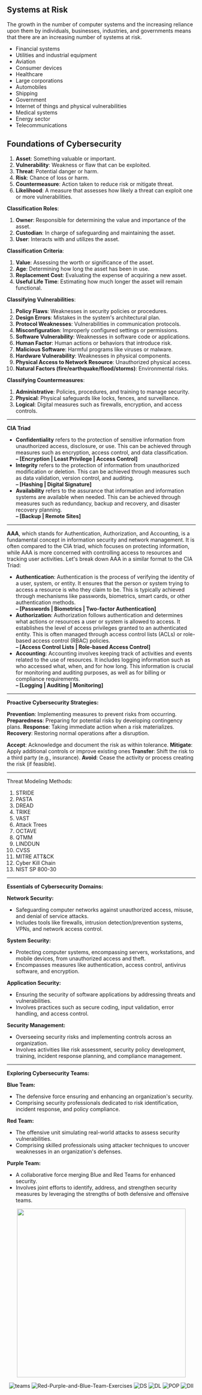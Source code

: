Systems at Risk
---------------
The growth in the number of computer systems and the increasing reliance upon them by individuals, businesses, industries, and governments means that there are an increasing number of systems at risk.
*   Financial systems
*   Utilities and industrial equipment
*   Aviation
*   Consumer devices
*   Healthcare
*   Large corporations
*   Automobiles
*   Shipping
*   Government
*   Internet of things and physical vulnerabilities
*   Medical systems
*   Energy sector
*   Telecommunications


Foundations of Cybersecurity
----------------------------
1.  **Asset**: Something valuable or important.   
2.  **Vulnerability**: Weakness or flaw that can be exploited.   
3.  **Threat**: Potential danger or harm.   
4.  **Risk**: Chance of loss or harm.   
5.  **Countermeasure**: Action taken to reduce risk or mitigate threat.
6.  **Likelihood**: A measure that assesses how likely a threat can exploit one or more vulnerabilities.

**Classification Roles**:
1.  **Owner**: Responsible for determining the value and importance of the asset.
2.  **Custodian**: In charge of safeguarding and maintaining the asset.
3.  **User**: Interacts with and utilizes the asset.

**Classification Criteria**:
1.  **Value**: Assessing the worth or significance of the asset.
2.  **Age**: Determining how long the asset has been in use.
3.  **Replacement Cost**: Evaluating the expense of acquiring a new asset.
4.  **Useful Life Time**: Estimating how much longer the asset will remain functional.

**Classifying Vulnerabilities**:
1.  **Policy Flaws**: Weaknesses in security policies or procedures.
2.  **Design Errors**: Mistakes in the system's architectural plan.
3.  **Protocol Weaknesses**: Vulnerabilities in communication protocols.
4.  **Misconfiguration**: Improperly configured settings or permissions.
5.  **Software Vulnerability**: Weaknesses in software code or applications.
6.  **Human Factor**: Human actions or behaviors that introduce risk.
7.  **Malicious Software**: Harmful programs like viruses or malware.
8.  **Hardware Vulnerability**: Weaknesses in physical components.
9.  **Physical Access to Network Resource**: Unauthorized physical access.
10.  **Natural Factors (fire/earthquake/flood/storms)**: Environmental risks.

**Classifying Countermeasures**:
1.  **Administrative**: Policies, procedures, and training to manage security.
2.  **Physical**: Physical safeguards like locks, fences, and surveillance.
3.  **Logical**: Digital measures such as firewalls, encryption, and access controls.

* * *

**CIA Triad**

*   **Confidentiality** refers to the protection of sensitive information from unauthorized access, disclosure, or use. This can be achieved through measures such as encryption, access control, and data classification.   
    **– \[Encryption | Least Privilege | Access Control\]**
*   **Integrity** refers to the protection of information from unauthorized modification or deletion. This can be achieved through measures such as data validation, version control, and auditing.   
    **– \[Hashing | Digital Signature\]**
*   **Availability** refers to the assurance that information and information systems are available when needed. This can be achieved through measures such as redundancy, backup and recovery, and disaster recovery planning.   
    **– \[Backup | Remote Sites\]**

* * *

**AAA**, which stands for Authentication, Authorization, and Accounting, is a fundamental concept in information security and network management. It is often compared to the CIA triad, which focuses on protecting information, while AAA is more concerned with controlling access to resources and tracking user activities. Let's break down AAA in a similar format to the CIA Triad:

*   **Authentication**: Authentication is the process of verifying the identity of a user, system, or entity. It ensures that the person or system trying to access a resource is who they claim to be. This is typically achieved through mechanisms like passwords, biometrics, smart cards, or other authentication methods.   
    **– \[Passwords | Biometrics | Two-factor Authentication\]**
*   **Authorization**: Authorization follows authentication and determines what actions or resources a user or system is allowed to access. It establishes the level of access privileges granted to an authenticated entity. This is often managed through access control lists (ACLs) or role-based access control (RBAC) policies.   
    **– \[Access Control Lists | Role-based Access Control\]**
*   **Accounting**: Accounting involves keeping track of activities and events related to the use of resources. It includes logging information such as who accessed what, when, and for how long. This information is crucial for monitoring and auditing purposes, as well as for billing or compliance requirements.   
    **– \[Logging | Auditing | Monitoring\]**

* * *

**Proactive Cybersecurity Strategies:**

**Prevention**: Implementing measures to prevent risks from occurring.
**Preparedness**: Preparing for potential risks by developing contingency plans.
**Response**: Taking immediate action when a risk materializes.
**Recovery**: Restoring normal operations after a disruption.

**Accept**: Acknowledge and document the risk as within tolerance.
**Mitigate**: Apply additional controls or improve existing ones
**Transfer**: Shift the risk to a third party (e.g., insurance).
**Avoid**: Cease the activity or process creating the risk (if feasible).


* * *

Threat Modeling Methods:
1. STRIDE
2. PASTA
3. DREAD
4. TRIKE
5. VAST
6. Attack Trees
7. OCTAVE
8. QTMM
9. LINDDUN
10. CVSS
11. MITRE ATT&CK
12. Cyber Kill Chain
13. NIST SP 800-30

* * *

**Essentials of Cybersecurity Domains:**

**Network Security:**
*   Safeguarding computer networks against unauthorized access, misuse, and denial of service attacks.
*   Includes tools like firewalls, intrusion detection/prevention systems, VPNs, and network access control.

**System Security:**
*   Protecting computer systems, encompassing servers, workstations, and mobile devices, from unauthorized access and theft.
*   Encompasses measures like authentication, access control, antivirus software, and encryption.

**Application Security:**
*   Ensuring the security of software applications by addressing threats and vulnerabilities.
*   Involves practices such as secure coding, input validation, error handling, and access control.

**Security Management:**
*   Overseeing security risks and implementing controls across an organization.
*   Involves activities like risk assessment, security policy development, training, incident response planning, and compliance management.

* * *

**Exploring Cybersecurity Teams:**

**Blue Team:**
*   The defensive force ensuring and enhancing an organization's security.
*   Comprising security professionals dedicated to risk identification, incident response, and policy compliance.

**Red Team:**
*   The offensive unit simulating real-world attacks to assess security vulnerabilities.
*   Comprising skilled professionals using attacker techniques to uncover weaknesses in an organization's defenses.

**Purple Team:**
*   A collaborative force merging Blue and Red Teams for enhanced security.
*   Involves joint efforts to identify, address, and strengthen security measures by leveraging the strengths of both defensive and offensive teams.

<div align="center">

<img src="https://github.com/MrM8BRH/MrM8BRH/assets/34133187/3f46d342-6aab-4d00-b3ef-968ae825ae7e" width="450px" hight="250px">

![teams](https://github.com/MrM8BRH/MrM8BRH/assets/34133187/189b9dd5-c394-4101-a7f6-032d1f97955a)
![Red-Purple-and-Blue-Team-Exercises](https://github.com/MrM8BRH/MrM8BRH/assets/34133187/ce8dc507-3d3c-4747-9d6b-c3cab12852cb)
![DS](https://github.com/MrM8BRH/MrM8BRH/assets/34133187/1489cebc-5dd1-4e7b-b49a-03c7b086e61e)
![DL](https://github.com/MrM8BRH/MrM8BRH/assets/34133187/b4c6605b-af2b-4673-b703-2a855f9a5b5f)
![POP](https://github.com/user-attachments/assets/4c27766b-d7bd-4f42-8a00-52878dbdbb07)
![DII](https://github.com/user-attachments/assets/5ef0e286-f610-42ed-9797-560ffd4d8e49)


  
</div>

